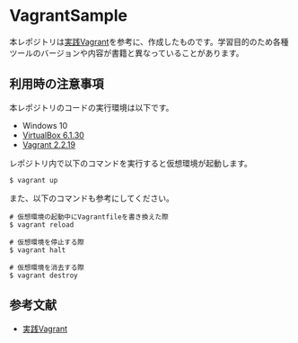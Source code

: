 # VagrantSample

本レポジトリは[実践Vagrant](https://www.amazon.co.jp/%E5%AE%9F%E8%B7%B5-Vagrant-Mitchell-Hashimoto/dp/4873116651/ref=sr_1_1?__mk_ja_JP=%E3%82%AB%E3%82%BF%E3%82%AB%E3%83%8A&crid=1ADA8SPDC3ZLU&keywords=vagrant&qid=1640352785&sprefix=vagran%2Caps%2C191&sr=8-1)を参考に、作成したものです。学習目的のため各種ツールのバージョンや内容が書籍と異なっていることがあります。

## 利用時の注意事項
本レポジトリのコードの実行環境は以下です。
- Windows 10
- [VirtualBox 6.1.30](https://www.virtualbox.org/wiki/Downloads)
- [Vagrant 2.2.19](https://www.vagrantup.com/downloads)

レポジトリ内で以下のコマンドを実行すると仮想環境が起動します。
```
$ vagrant up
```
また、以下のコマンドも参考にしてください。
```
# 仮想環境の起動中にVagrantfileを書き換えた際
$ vagrant reload

# 仮想環境を停止する際
$ vagrant halt

# 仮想環境を消去する際
$ vagrant destroy
```


## 参考文献
- [実践Vagrant](https://www.amazon.co.jp/%E5%AE%9F%E8%B7%B5-Vagrant-Mitchell-Hashimoto/dp/4873116651/ref=sr_1_1?__mk_ja_JP=%E3%82%AB%E3%82%BF%E3%82%AB%E3%83%8A&crid=1ADA8SPDC3ZLU&keywords=vagrant&qid=1640352785&sprefix=vagran%2Caps%2C191&sr=8-1)